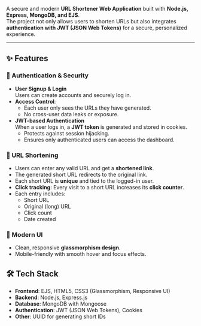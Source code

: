 A secure and modern **URL Shortener Web Application** built with **Node.js, Express, MongoDB, and EJS**.  
The project not only allows users to shorten URLs but also integrates **authentication with JWT (JSON Web Tokens)** for a secure, personalized experience.  

---

## ✨ Features

### 🔐 Authentication & Security
- **User Signup & Login**  
  Users can create accounts and securely log in.
- **Access Control**:  
  - Each user only sees the URLs they have generated.  
  - No cross-user data leaks or exposure.  
- **JWT-based Authentication**  
  When a user logs in, a **JWT token** is generated and stored in cookies.  
  - Protects against session hijacking.  
  - Ensures only authenticated users can access the dashboard.   

### 🔗 URL Shortening
- Users can enter any valid URL and get a **shortened link**.  
- The generated short URL redirects to the original link.  
- Each short URL is **unique** and tied to the logged-in user.  
- **Click tracking**: Every visit to a short URL increases its **click counter**.  
- Each entry includes:  
  - Short URL  
  - Original (long) URL  
  - Click count  
  - Date created  

### 🎨 Modern UI
- Clean, responsive **glassmorphism design**.  
- Mobile-friendly with smooth hover and focus effects.  

## 🛠️ Tech Stack
- **Frontend**: EJS, HTML5, CSS3 (Glassmorphism, Responsive UI)  
- **Backend**: Node.js, Express.js  
- **Database**: MongoDB with Mongoose  
- **Authentication**: JWT (JSON Web Tokens), Cookies  
- **Other**: UUID for generating short IDs  
